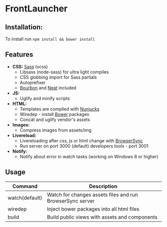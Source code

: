# FrontLauncher
## Installation:
<p>To install run
<code>npm install && bower install</code><br>

## Features
- **CSS:** [Sass](http://sass-lang.com/) (scss)
  - Libsass (node-sass) for ultra light compiles
  - CSS globbing import for Sass partials
  - Autoprefixer
  - [Bourbon](http://bourbon.io/) and [Neat](http://neat.bourbon.io/) included
- **JS:**
  - Uglify and minify scripts
- **HTML:**
  - Templates are compiled with [Nunjucks](https://mozilla.github.io/nunjucks/)
  - Wiredep - install [Bower](http://bower.io/) packages
  - Concat and uglify vendor's assets
- **Images:**
  - Compress images from assets/img
- **Livereload:**
  - Livereloading after css, js or html change with [BrowserSync](http://www.browsersync.io/)
  - Run server on port 3000 (default) developers tools - port 3001
- **Notify:**
  - Notify about error in watch tasks (working on Windows 8 or higher)


## Usage

| Command        | Description                                                                                                                     |
|----------------|---------------------------------------------------------------------------------------------------------------------------------|
| watch(default) | Watch for changes assets files and run BrowserSync server                                                                       |
| wiredep        | Inject bower packages into all html files                                                                                       |
| build          | Build public views with assets and components                                                                                   |